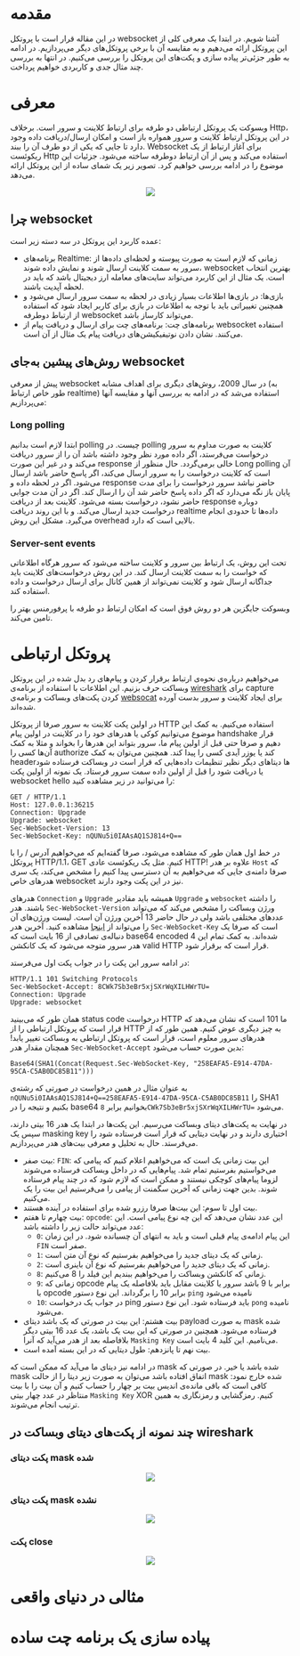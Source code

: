 # مقدمه
در این مقاله قرار است با پروتکل 
websocket
آشنا شویم.
در ابتدا یک معرفی کلی از این پروتکل ارائه می‌دهیم و به مقایسه آن با برخی پروتکل‌های دیگر می‌پردازیم.
در ادامه به طور جزئی‌تر پیاده سازی و پکت‌های این پروتکل را بررسی می‌کنیم.
در انتها به بررسی چند مثال جدی و کاربردی خواهیم پرداخت.
# معرفی
وبسوکت یک پروتکل ارتباطی دو طرفه برای ارتباط کلاینت و سرور است. برخلاف Http، در این پروتکل ارتباط کلاینت و سرور همواره باز است و امکان ارسال/دریافت داده وجود دارد تا جایی که یکی از دو طرف آن‌ را ببند. Websocket برای آغاز ارتباط از یک ریکوئست Http استفاده می‌کند و پس از آن ارتباط دوطرفه ساخته می‌شود. جزئیات این موضوع را در ادامه بررسی خواهیم کرد. تصویر زیر یک شمای ساده از این پروتکل ارائه می‌دهد.
<div align="center">
    <img src="what_is_websocket.png">
</div>

## چرا websocket 
عمده کاربرد این پروتکل در سه دسته زیر است:

* برنامه‌های Realtime: زمانی که لازم است به صورت پیوسته و لحظه‌ای داده‌ها از سرور به سمت کلاینت ارسال شوند و نمایش داده شوند، websocket بهترین انتخاب است. یک مثال از این کاربرد می‌تواند سایت‌های معامله ارز دیجیتال باشد که باید در لحظه آپدیت باشند.
* بازی‌ها: در بازی‌ها اطلاعات بسیار زیادی در لحظه به سمت سرور ارسال می‌شود و همچنین تغییراتی باید با توجه به اطلاعات در بازی برای کاربر ایجاد شود که استفاده از ارتباط دوطرفه websocket می‌تواند کارساز باشد.
* برنامه‌های چت: برنامه‌های چت برای ارسال و دریافت پیام از websocket استفاده می‌کنند. نشان دادن نوتیفیکیشن‌های دریافت پیام یک مثال از آن است.


## روش‌های پیشین به‌جای websocket
پیش از معرفی websocket در سال 2009، روش‌های دیگری برای اهداف مشابه (به طور خاص ارتباط realtime) استفاده می‌شد که در ادامه به بررسی آنها و مقایسه آنها می‌پردازیم:
### Long polling
ابتدا لازم است بدانیم polling چیست. در polling کلاینت به صورت مداوم به سرور درخواست می‌فرستد، اگر داده مورد نظر وجود داشته باشد آن را از سرور دریافت می‌کند و در غیر این صورت response خالی برمی‌گردد. حال منظور از Long polling آن است که کلاینت درخواست را به سرور ارسال می‌کند، اگر پاسخ حاضر باشد ارسال می‌شود. اگر در لحظه داده و response حاضر نباشد سرور درخواست را برای مدت پایان باز نگه می‌دارد که اگر داده پاسخ حاضر شد آن را ارسال کند.  اگر در آن مدت جوابی حاضر نشود، درخواست بسته می‌شود. کلاینت بعد از دریافت response دوباره درخواست جدید ارسال می‌کند. و با این روند دریافت realtime داده‌ها تا حدودی انجام می‌گیرد. مشکل این روش overhead بالایی است که دارد.

### Server-sent events
تحت این روش، یک ارتباط بین سرور و کلاینت ساخته می‌شود که سرور هرگاه اطلاعاتی که خواست را به سمت کلاینت ارسال کند. در این روش درخواست‌های کلاینت باید جداگانه ارسال شود و کلاینت نمی‌تواند از همین کانال برای ارسال درخواست و داده استفاده کند.


وبسوکت جایگزین هر دو روش فوق است که امکان ارتباط دو طرفه با پرفورمنس بهتر را تامین می‌کند.

# پروتکل ارتباطی
می‌خواهیم درباره‌ی نحوه‌ی ارتباط برقرار کردن و پیام‌های رد بدل شده در این پروتکل وبساکت حرف بزنیم.
این اطلاعات با استفاده از برنامه‌ی
[wireshark](https://www.wireshark.org/)
برای
capture
کردن پکت‌های وبساکت و برنامه‌ی
[websocat](https://github.com/vi/websocat)
برای ایجاد کلاینت و سرور بدست آورده شده‌اند.

در اولین پکت کلاینت به سرور صرفا از پروتکل
HTTP
استفاده می‌کنیم. به کمک این موضوع می‌توانیم کوکی یا هدر‌های خود را در کلاینت در اولین پیام
handshake
قرار دهیم و صرفا حتی قبل از اولین پیام ما، سرور بتواند این هدر‌ها را بخواند و مثلا به کمک آن‌ها کسی را
authorize
کند یا یوزر آیدی کسی را پیدا کند.
همچنین می‌توان به کمک
headerها
دیتاهای دیگر نظیر تنظیمات داده‌هایی که قرار است در وبساکت فرستاده شود یا دریافت شود را قبل از اولین داده سمت سرور فرستاد. یک نمونه از اولین پکت
websocket hello
را می‌توانید در زیر مشاهده کنید:

```
GET / HTTP/1.1
Host: 127.0.0.1:36215
Connection: Upgrade
Upgrade: websocket
Sec-WebSocket-Version: 13
Sec-WebSocket-Key: nQUNu5i0IAAsAQ1SJ814+Q==
```

در خط اول همان طور که مشاهده می‌شود، صرفا گفته‌ایم که می‌خواهیم آدرس
/
را با پروتکل
HTTP/1.1،
GET
کنیم. مثل یک ریکوئست عادی
HTTP!
 علاوه بر هدر
`Host`
که صرفا دامنه‌ی جایی که می‌خواهیم به آن دسترسی پیدا کنیم را مشخص می‌کند، یک سری هدر‌های خاص
websocket
نیز در این پکت وجود دارند.

هدر‌های
`Connection`
و
`Upgrade`
همیشه باید مقادیر
`Upgrade`
و
`websocket`
را داشته باشند.
هدر
`Sec-WebSocket-Version`
ورژن وبساکت را مشخص می‌کند که می‌تواند عدد‌های مختلفی باشد ولی در حال حاضر 13 آخرین ورژن آن است. لیست ورژن‌های آن را می‌تواند از
[اینجا](https://www.iana.org/assignments/websocket/websocket.xml#version-number)
مشاهده کنید.
آخرین هدر
`Sec-WebSocket-Key`
است که صرفا یک دنباله‌ی تصادفی از 16 بایت است که
base64 encoded
شده‌اند. به کمک تمام این 4 هدر سرور متوجه می‌شود که یک کانکشن
valid HTTP
قرار است که برقرار شود.

در ادامه سرور این پکت را در جواب پکت اول می‌فرستد:
```
HTTP/1.1 101 Switching Protocols
Sec-WebSocket-Accept: 8CWk7Sb3eBr5xjSXrWqXILHWrTU=
Connection: Upgrade
Upgrade: websocket
```

همان طور که می‌بینید
status code
درخواست
HTTP
ما
101
است که نشان می‌دهد که قرار است که پروتکل ارتباطی را از
HTTP
به چیز دیگری عوض کنیم. همین طور که از هدر‌های سرور معلوم است، قرار است که پروتکل ارتباطی به وبساکت تغییر یابد!
همچنان مقدار هدر
`Sec-WebSocket-Accept`
بدین صورت حساب می‌شود:

```
Base64(SHA1(Concat(Request.Sec-WebSocket-Key, "258EAFA5-E914-47DA-95CA-C5AB0DC85B11")))
```

به عنوان مثال در همین درخواست در صورتی که رشته‌ی
`nQUNu5i0IAAsAQ1SJ814+Q==258EAFA5-E914-47DA-95CA-C5AB0DC85B11`
را
SHA1
بکنیم و نتیجه‌ را در
base64
بخوانیم برابر
`8CWk7Sb3eBr5xjSXrWqXILHWrTU=`
می‌شود.

در نهایت به پکت‌های دیتای وبساکت می‌رسیم. این پکت‌ها در ابتدا یک هدر 16 بیتی دارند، سپس یک
masking key
اختیاری دارند و در نهایت دیتایی که قرار است فرستاده شود را می‌فرستد.
حال به تحلیل و معرفی بیت‌های هدر می‌پردازیم.

* بیت صفر: `FIN`: این بیت زمانی یک است که می‌خواهیم اعلام کنیم که پیامی که می‌خواستیم بفرستیم تمام شد. پیام‌هایی که در داخل وبساکت فرستاده می‌شوند لزوما پیام‌های کوچکی نیستند و ممکن است که لازم شود که در چند پیام فرستاده شوند. بدین جهت زمانی که آخرین سگمنت از پیامی را می‌فرستیم این بیت را یک می‌کنیم.
* بیت اول تا سوم: این بیت‌ها صرفا رزرو شده برای استفاده در آینده هستند.
* بیت چهارم تا هفتم: `opcode`: این عدد نشان می‌دهد که این چه نوع پیامی است. این عدد می‌تواند حالت زیر را داشته باشد:
  * `0`: این پیام ادامه‌ی پیام قبلی است و باید به انتهای آن چسبانده شود. در این زمان `FIN` صفر است.
  * `1`: زمانی که یک دیتای جدید را می‌خواهیم بفرستیم که نوع آن متن است.
  * `2`: زمانی که یک دیتای جدید را می‌خواهیم بفرستیم که نوع آن باینری است.
  * `8`: زمانی که کانکشن وبساکت را می‌خواهیم ببندیم این فیلد را 8 می‌کنیم.
  * `9`: زمانی که opcode برابر با 9 باشد سرور یا کلاینت مقابل باید بلافاصله یک پیام با opcode برابر 10 را برگرداند. این نوع دستور `ping` نامیده می‌شود
  * `10`: در جواب یک درخواست ping باید فرستاده شود. این نوع دستور `pong` نامیده می‌شود.
* بیت هشتم: این بیت در صورتی که یک باشد دیتای payload به صورت mask شده فرستاده می‌شود. همچنین در صورتی که این بیت یک باشد، یک عدد 16 بیتی دیگر بلافاصله بعد از هدر می‌آید که آنرا `Masking Key` می‌نامیم. این کلید 4 بایت است.
* بیت نهم تا پانزدهم: طول دیتایی که در این بسته آمده است.

در ادامه نیز دیتای ما می‌آید که ممکن است که mask شده باشد یا خیر. در صورتی که mask اتفاق افتاده باشد می‌توان به صورت زیر دیتا را از حالت mask شده خارج نمود:
کافی است که باقی مانده‌ی اندیس بیت بر چهار را حساب کنیم و آن بیت را با بیت منتاظر در عدد چهار بیتی
`Masking Key`
XOR
کنیم. رمزگشایی و رمزنگاری به همین ترتیب انجام می‌شوند.

## چند نمونه از پکت‌های دیتای وبساکت در wireshark
### پکت دیتای mask شده
<div align="center">
<img src="masked-data.jpg"/>
</div>

### پکت دیتای mask نشده
<div align="center">
<img src="plaintext-data.jpg"/>
</div>

### پکت close
<div align="center">
<img src="close.jpg"/>
</div>

# مثالی در دنیای واقعی
# پیاده سازی یک برنامه چت ساده
